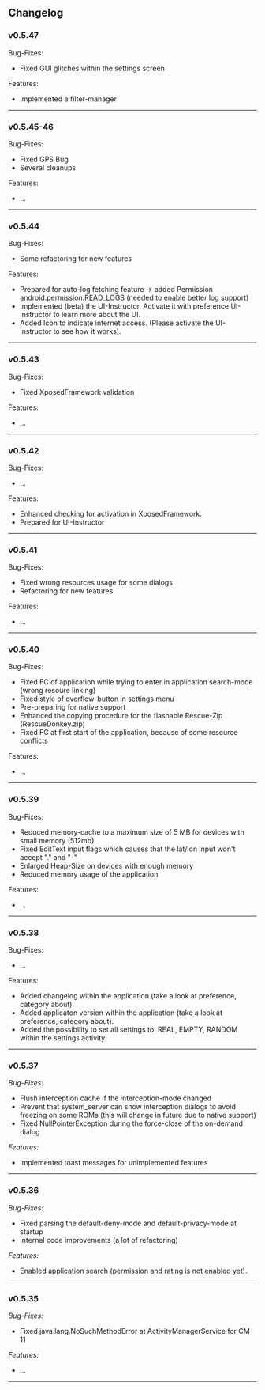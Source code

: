 ## Changelog
### v0.5.47
Bug-Fixes:
* Fixed GUI glitches within the settings screen

Features:
* Implemented a filter-manager

- --

### v0.5.45-46
Bug-Fixes:
* Fixed GPS Bug
* Several cleanups

Features:
* ...

- --

### v0.5.44
Bug-Fixes:
* Some refactoring for new features

Features:
* Prepared for auto-log fetching feature -> added Permission android.permission.READ_LOGS (needed to enable better log support)
* Implemented (beta) the UI-Instructor. Activate it with preference UI-Instructor to learn more about the UI.
* Added Icon to indicate internet access. (Please activate the UI-Instructor to see how it works).

- --

### v0.5.43
Bug-Fixes:
* Fixed XposedFramework validation

Features:
* ...

- --

### v0.5.42
Bug-Fixes:
* ...

Features:
* Enhanced checking for activation in XposedFramework.
* Prepared for UI-Instructor

- --

### v0.5.41
Bug-Fixes:
* Fixed wrong resources usage for some dialogs
* Refactoring for new features

Features:
* ...

- --

### v0.5.40
Bug-Fixes:
* Fixed FC of application while trying to enter in application search-mode (wrong resoure linking)
* Fixed style of overflow-button in settings menu
* Pre-preparing for native support
* Enhanced the copying procedure for the flashable Rescue-Zip (RescueDonkey.zip)
* Fixed FC at first start of the application, because of some resource conflicts

Features:
* ...

- --

### v0.5.39
Bug-Fixes:
* Reduced memory-cache to a maximum size of 5 MB for devices with small memory (512mb)
* Fixed EditText input flags which causes that the lat/lon input won't accept "." and "-"
* Enlarged Heap-Size on devices with enough memory
* Reduced memory usage of the application

Features:
* ...

- --

### v0.5.38
Bug-Fixes:
* ...

Features:
* Added changelog within the application (take a look at preference, category about).
* Added applicaton version within the application (take a look at preference, category about).
* Added the possibility to set all settings to: REAL, EMPTY, RANDOM within the settings activity.

- --

### v0.5.37
_Bug-Fixes:_
* Flush interception cache if the interception-mode changed
* Prevent that system_server can show interception dialogs to avoid freezing on some ROMs (this will change in future due to native support)
* Fixed NullPointerException during the force-close of the on-demand dialog

_Features:_
* Implemented toast messages for unimplemented features

- --

### v0.5.36
_Bug-Fixes:_
* Fixed parsing the default-deny-mode and default-privacy-mode at startup
* Internal code improvements (a lot of refactoring)

_Features:_
* Enabled application search (permission and rating is not enabled yet).

- --

### v0.5.35
_Bug-Fixes:_
- Fixed java.lang.NoSuchMethodError at ActivityManagerService for CM-11

_Features:_
- ...

- --


